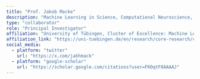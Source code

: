```yaml
---
title: "Prof. Jakob Macke"
description: "Machine Learning in Science, Computational Neuroscience, and Neuroengineering"
type: "collaborator"
role: "Principal Investigator"
affiliation: "University of Tübingen, Cluster of Excellence: Machine Learning - New Perspectives for the Sciences"
affiliation_link: "https://uni-tuebingen.de/en/research/core-research/cluster-of-excellence-machine-learning/home/"
social_media:
  - platform: "twitter"
    url: "https://x.com/jakhmack"
  - platform: "google-scholar"
    url: "https://scholar.google.com/citations?user=FKOqtF8AAAAJ"
---
```

